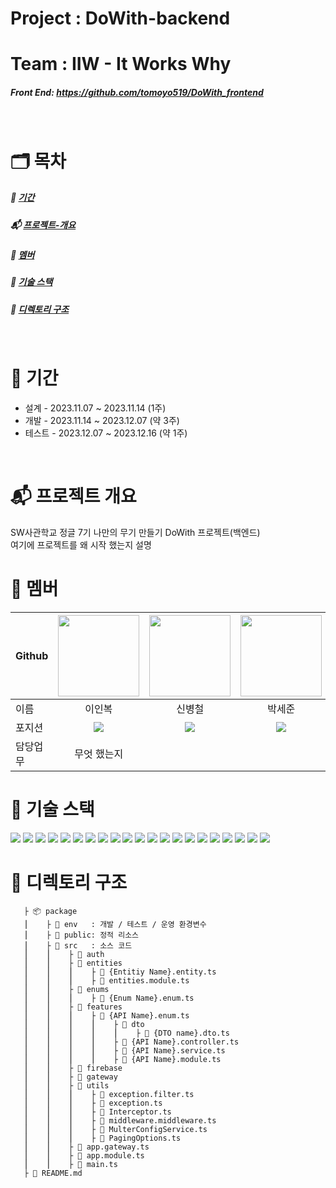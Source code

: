 # Project  : DoWith-backend
# Team     : IIW - It Works Why
##### Front End: https://github.com/tomoyo519/DoWith_frontend
</br>

# 🗂️ 목차
##### :calendar: [기간](#calendar-기간)</br>
##### :mailbox_with_mail: [프로젝트-개요](#mailbox_with_mail-프로젝트-개요)</br>
##### :information_desk_person: [멤버](#information_desk_person-멤버)</br>
##### :wrench: [기술 스택](#wrench-기술-스택)</br>
##### :pushpin: [디렉토리 구조](#pushpin-디렉토리-구조)</br>
</br>

# :calendar: 기간
- 설계 - 2023.11.07 ~ 2023.11.14 (1주)
- 개발 - 2023.11.14 ~ 2023.12.07 (약 3주)
- 테스트 - 2023.12.07 ~ 2023.12.16 (약 1주)
</br>

# :mailbox_with_mail: 프로젝트 개요
SW사관학교 정글 7기 나만의 무기 만들기 DoWith 프로젝트(백엔드) </br>
여기에 프로젝트를 왜 시작 했는지 설명
</br>

# :information_desk_person: ‍멤버
|Github|[<img src="https://avatars.githubusercontent.com/nashs789" width="130px;" style="max-width: 100%;">](https://github.com/nashs789)|[<img src="https://avatars.githubusercontent.com/c4fiber" width="130px;" style="max-width: 100%;">](https://github.com/c4fiber)|[<img src="https://avatars.githubusercontent.com/coding-jjun" width="130px;" style="max-width: 100%;">](https://github.com/coding-jjun)|[<img src="https://avatars.githubusercontent.com/cece-09" width="130px;" style="max-width: 100%;">](https://github.com/cece-09)|[<img src="https://avatars.githubusercontent.com/tomoyo519" width="130px;" style="max-width: 100%;">](https://github.com/tomoyo519)|
|---|:---:|:---:|:---:|:---:|:---:|
|이름|이인복|신병철|박세준|이소정|정다희|
|포지션|<img src="https://img.shields.io/badge/Back End-498EAF?style=for-the-badge&logo=&logoColor=white"/>|<img src="https://img.shields.io/badge/Full Stack-E4DACE?style=for-the-badge&logo=&logoColor=white"/>|<img src="https://img.shields.io/badge/Full Stack-E4DACE?style=for-the-badge&logo=&logoColor=white"/>|<img src="https://img.shields.io/badge/Full Stack-E4DACE?style=for-the-badge&logo=&logoColor=white"/>|<img src="https://img.shields.io/badge/Front End-E5BB4B?style=for-the-badge&logo=&logoColor=white"/>|
|담당업무|무엇 했는지|||||

# :wrench: 기술 스택
<span><img src="https://img.shields.io/badge/node.js-339933?style=for-the-badge&logo=Node.js&logoColor=white"/></span>
<span><img src="https://img.shields.io/badge/TypeScript-3178C6?style=for-the-badge&logo=tsnode&logoColor=white"/></span>
<span><img src ="https://img.shields.io/badge/JavaScript-F7DF1E?style=for-the-badge&logo=javascript&logoColor=white"/></span>
<span><img src="https://img.shields.io/badge/JWT-000000?style=for-the-badge&logo=jsonwebtokens&logoColor=white"/></span>
<span><img src ="https://img.shields.io/badge/PostgreSQL-4169E1?style=for-the-badge&logo=postgresql&logoColor=white"/></span>
<span><img src ="https://img.shields.io/badge/express-000000?style=for-the-badge&logo=express&logoColor=white"/></span>
<span><img src ="https://img.shields.io/badge/sharp-99CC00?style=for-the-badge&logo=sharp&logoColor=white"/></span>
<span><img src ="https://img.shields.io/badge/amazonec2-FF9900?style=for-the-badge&logo=amazonec2&logoColor=white"/></span>
<span><img src ="https://img.shields.io/badge/docker-2496ED?style=for-the-badge&logo=docker&logoColor=white"/></span>
<span><img src ="https://img.shields.io/badge/github-181717?style=for-the-badge&logo=github&logoColor=white"/></span>
<span><img src ="https://img.shields.io/badge/jira-0052CC?style=for-the-badge&logo=jira&logoColor=white"/></span>
<span><img src ="https://img.shields.io/badge/notion-000000?style=for-the-badge&logo=notion&logoColor=white"/></span>
<span><img src ="https://img.shields.io/badge/figma-F24E1E?style=for-the-badge&logo=figma&logoColor=white"/></span>
<span><img src ="https://img.shields.io/badge/slack-4A154B?style=for-the-badge&logo=slack&logoColor=white"/></span>
<span><img src ="https://img.shields.io/badge/typeform-262627?style=for-the-badge&logo=typeform&logoColor=white"/></span>
<span><img src ="https://img.shields.io/badge/nestjs-E0234E?style=for-the-badge&logo=nestjs&logoColor=white"/></span>
<span><img src ="https://img.shields.io/badge/flutter-02569B?style=for-the-badge&logo=flutter&logoColor=white"/></span>
<span><img src ="https://img.shields.io/badge/three.js-000000?style=for-the-badge&logo=threedotjs&logoColor=white"/></span>
<span><img src ="https://img.shields.io/badge/socket.io-010101?style=for-the-badge&logo=socketdotio&logoColor=white"/></span>
<span><img src ="https://img.shields.io/badge/kakao-FFCD00?style=for-the-badge&logo=kakao&logoColor=white"/></span>
<span><img src ="https://img.shields.io/badge/npm-CB3837?style=for-the-badge&logo=npm&logoColor=white"/></span>

# :pushpin: 디렉토리 구조

       ├ 📦 package
       ⎮    ├ 📁 env   : 개발 / 테스트 / 운영 환경변수
       ⎮    ├ 📁 public: 정적 리소스
       ⎮    ├ 📁 src   : 소스 코드
       ⎮    ⎮    ├ 📁 auth
       ⎮    ⎮    ├ 📁 entities
       ⎮    ⎮    ⎮    ├ 📄 {Entitiy Name}.entity.ts
       ⎮    ⎮    ⎮    ├ 📄 entities.module.ts
       ⎮    ⎮    ├ 📁 enums
       ⎮    ⎮    ⎮    ├ 📄 {Enum Name}.enum.ts
       ⎮    ⎮    ├ 📁 features
       ⎮    ⎮    ⎮    ├ 📁 {API Name}.enum.ts
       ⎮    ⎮    ⎮    ⎮    ├ 📁 dto
       ⎮    ⎮    ⎮    ⎮    ⎮    ├ 📄 {DTO name}.dto.ts
       ⎮    ⎮    ⎮    ⎮    ├ 📄 {API Name}.controller.ts
       ⎮    ⎮    ⎮    ⎮    ├ 📄 {API Name}.service.ts
       ⎮    ⎮    ⎮    ⎮    ├ 📄 {API Name}.module.ts
       ⎮    ⎮    ├ 📁 firebase
       ⎮    ⎮    ├ 📁 gateway
       ⎮    ⎮    ├ 📁 utils
       ⎮    ⎮    ⎮    ├ 📄 exception.filter.ts
       ⎮    ⎮    ⎮    ├ 📄 exception.ts
       ⎮    ⎮    ⎮    ├ 📄 Interceptor.ts
       ⎮    ⎮    ⎮    ├ 📄 middleware.middleware.ts
       ⎮    ⎮    ⎮    ├ 📄 MulterConfigService.ts
       ⎮    ⎮    ⎮    ├ 📄 PagingOptions.ts
       ⎮    ⎮    ├ 📄 app.gateway.ts
       ⎮    ⎮    ├ 📄 app.module.ts
       ⎮    ⎮    ├ 📄 main.ts
       ├ 📝 README.md
